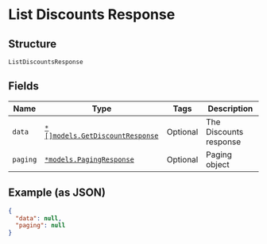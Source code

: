 
# List Discounts Response

## Structure

`ListDiscountsResponse`

## Fields

| Name | Type | Tags | Description |
|  --- | --- | --- | --- |
| `data` | [`*[]models.GetDiscountResponse`](../../doc/models/get-discount-response.md) | Optional | The Discounts response |
| `paging` | [`*models.PagingResponse`](../../doc/models/paging-response.md) | Optional | Paging object |

## Example (as JSON)

```json
{
  "data": null,
  "paging": null
}
```

